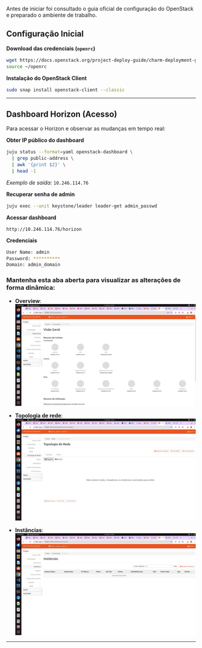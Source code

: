 Antes de iniciar foi consultado o guia oficial de configuração do OpenStack e preparado o ambiente de trabalho.

## Configuração Inicial

**Download das credenciais (`openrc`)**  
   ```bash
   wget https://docs.openstack.org/project-deploy-guide/charm-deployment-guide/latest/_downloads/c894c4911b9572f0b5f86bdfc5d12d8e/openrc -O ~/openrc
   source ~/openrc
   ```

**Instalação do OpenStack Client**  
   ```bash
   sudo snap install openstack-client --classic
   ```

---

## Dashboard Horizon (Acesso)

Para acessar o Horizon e observar as mudanças em tempo real:

**Obter IP público do dashboard**  
   ```bash
   juju status --format=yaml openstack-dashboard \
     | grep public-address \
     | awk '{print $2}' \
     | head -1
   ```
   *Exemplo de saída:* `10.246.114.76`

**Recuperar senha de admin**  
   ```bash
   juju exec --unit keystone/leader leader-get admin_passwd
   ```

**Acessar dashboard**  
   ```
   http://10.246.114.76/horizon
   ```

**Credenciais** 
```bash 
User Name: admin  
Password: **********
Domain: admin_domain
```

### Mantenha esta aba aberta para visualizar as alterações de forma dinâmica: 

* **Overview**: 
![Overview do Horizon](../img/open/tarefas/pre_overview.jpeg) 

* **Topologia de rede**:
![Topologia do Horizon](../img/open/tarefas/topologia_pre_node.jpeg) 

* **Instâncias**: 
![Instancias do Horizon](../img/open/tarefas/instancias_pre_node.jpeg) 
---


